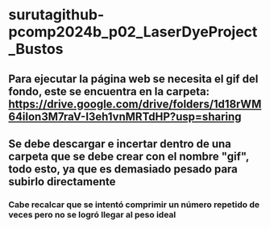 # surutagithub-pcomp2024b_p02_LaserDyeProject_Bustos
## Para ejecutar la página web se necesita el gif del fondo, este se encuentra en la carpeta: https://drive.google.com/drive/folders/1d18rWM64ilon3M7raV-I3eh1vnMRTdHP?usp=sharing
## Se debe descargar e incertar dentro de una carpeta que se debe crear con el nombre "gif", todo esto, ya que es demasiado pesado para subirlo directamente
### Cabe recalcar que se intentó comprimir un número repetido de veces pero no se logró llegar al peso ideal
